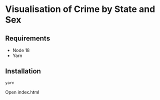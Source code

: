 # Visualisation of Crime by State and Sex

## Requirements
* Node 18
* Yarn

## Installation
```
yarn
```

Open index.html
